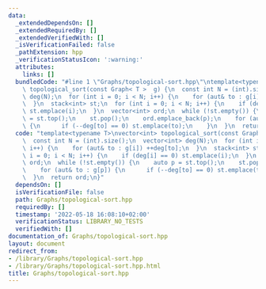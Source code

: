 ```yaml
---
data:
  _extendedDependsOn: []
  _extendedRequiredBy: []
  _extendedVerifiedWith: []
  _isVerificationFailed: false
  _pathExtension: hpp
  _verificationStatusIcon: ':warning:'
  attributes:
    links: []
  bundledCode: "#line 1 \"Graphs/topological-sort.hpp\"\ntemplate<typename T>\nvector<int>\
    \ topological_sort(const Graph< T >  g) {\n  const int N = (int).size();\n  vector<int>\
    \ deg(N);\n  for (int i = 0; i < N; i++) {\n    for (aut& to : g[i]) ++deg[to];\n\
    \  }\n  stack<int> st;\n  for (int i = 0; i < N; i++) {\n    if (deg[i] == 0)\
    \ st.emplace(i);\n  }\n  vector<int> ord;\n  while (!st.empty()) {\n    auto p\
    \ = st.top();\n    st.pop();\n    ord.emplace_back(p);\n    for (aut& to : g[p])\
    \ {\n      if (--deg[to] == 0) st.emplace(to);\n    }\n  }\n  return ord;\n}\n"
  code: "template<typename T>\nvector<int> topological_sort(const Graph< T >  g) {\n\
    \  const int N = (int).size();\n  vector<int> deg(N);\n  for (int i = 0; i < N;\
    \ i++) {\n    for (aut& to : g[i]) ++deg[to];\n  }\n  stack<int> st;\n  for (int\
    \ i = 0; i < N; i++) {\n    if (deg[i] == 0) st.emplace(i);\n  }\n  vector<int>\
    \ ord;\n  while (!st.empty()) {\n    auto p = st.top();\n    st.pop();\n    ord.emplace_back(p);\n\
    \    for (aut& to : g[p]) {\n      if (--deg[to] == 0) st.emplace(to);\n    }\n\
    \  }\n  return ord;\n}"
  dependsOn: []
  isVerificationFile: false
  path: Graphs/topological-sort.hpp
  requiredBy: []
  timestamp: '2022-05-18 16:08:10+02:00'
  verificationStatus: LIBRARY_NO_TESTS
  verifiedWith: []
documentation_of: Graphs/topological-sort.hpp
layout: document
redirect_from:
- /library/Graphs/topological-sort.hpp
- /library/Graphs/topological-sort.hpp.html
title: Graphs/topological-sort.hpp
---
```

